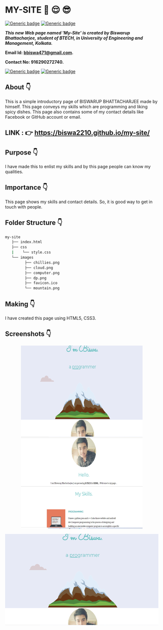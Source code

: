 # MY-SITE :star_struck: :relieved: :sunglasses:

[![Generic badge](https://img.shields.io/badge/advance-html5-red)](https://shields.io/) [![Generic badge](https://img.shields.io/badge/advance-css3-green)](https://shields.io/) 

***This new Web page named 'My-Site' is created by Biswarup Bhattacharjee, student of BTECH, in University of Engineering and Management, Kolkata.***

**Email Id: bbiswa471@gmail.com.** 

**Contact No: 916290272740.** 

[![Generic badge](https://img.shields.io/badge/contact%20me-facebook-blue)](https://www.facebook.com/biswarup.bhattacharjee.5811) [![Generic badge](https://img.shields.io/badge/visit%20my%20projects%20-github-brightgreen)](https://github.com/biswa2210)

## About :point_down: 

This is a simple introductory page of BISWARUP BHATTACHARJEE made by himself. This page conveys my skills which are programming and liking spicy dishes. This page also contains some of my contact details like Facebook or GitHub account or email.

## LINK : :point_right: https://biswa2210.github.io/my-site/

## Purpose :point_down:

I have made this to enlist my skills and by this page people can know my qualities.

## Importance :point_down:

 This page shows my skills and contact details. So, it is good way to get in touch with people.
 
## Folder Structure :point_down:

```bash
my-site
   ├── index.html
   ├── css
   |    └── style.css    
   └── images
         ├── chillies.png
         ├── cloud.png
         ├── computer.png
         ├── dp.png
         ├── favicon.ico
         └── mountain.png

```                  
## Making :point_down:

I have created this page using HTML5, CSS3.

## Screenshots :point_down: 

<div align="center">
<a href="my1.PNG"><img src="my1.PNG" width="400" height= "300"></a> <a href="my2.PNG"><img src="my2.PNG" width="400" height= "300"></a>

<a href="my1.PNG"><img src="my1.PNG" width="800" height= "300"></a>
</div>

